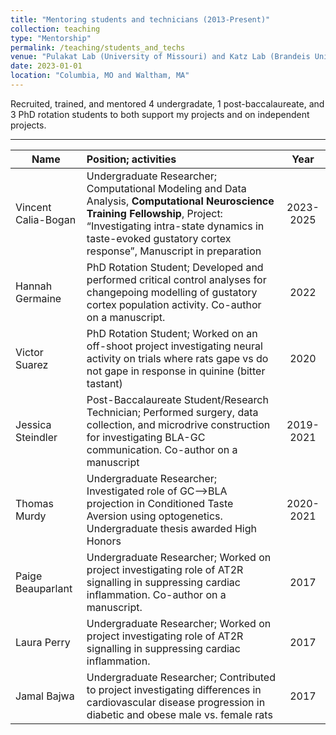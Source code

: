 ```yaml
---
title: "Mentoring students and technicians (2013-Present)"
collection: teaching
type: "Mentorship"
permalink: /teaching/students_and_techs
venue: "Pulakat Lab (University of Missouri) and Katz Lab (Brandeis University)"
date: 2023-01-01
location: "Columbia, MO and Waltham, MA"
---
```


Recruited, trained, and mentored 4 undergradate, 1 post-baccalaureate, and 3 PhD rotation students to both support my projects and on independent projects.

---

| Name          | Position; activities | Year  |
| ------------- |:---------------------|:-----:|
| Vincent Calia-Bogan| Undergraduate Researcher; Computational Modeling and Data Analysis, **Computational Neuroscience Training Fellowship**, Project: “Investigating intra-state dynamics in taste-evoked gustatory cortex response”, Manuscript in preparation| 2023-2025|
| Hannah Germaine  | PhD Rotation Student; Developed and performed critical control analyses for changepoing modelling of gustatory cortex population activity. Co-author on a manuscript. | 2022 |
| Victor Suarez| PhD Rotation Student; Worked on an off-shoot project investigating neural activity on trials where rats gape vs do not gape in response in quinine (bitter tastant) |2020 |
| Jessica Steindler | Post-Baccalaureate Student/Research Technician; Performed surgery, data collection, and microdrive construction for investigating BLA-GC communication. Co-author on a manuscript | 2019-2021 |
| Thomas Murdy | Undergraduate Researcher; Investigated role of GC-->BLA projection in Conditioned Taste Aversion using optogenetics. Undergraduate thesis awarded High Honors|   2020-2021 |
| Paige Beauparlant | Undergraduate Researcher; Worked on project investigating role of AT2R signalling in suppressing cardiac inflammation. Co-author on a manuscript.|   2017 |
| Laura Perry | Undergraduate Researcher; Worked on project investigating role of AT2R signalling in suppressing cardiac inflammation.| 2017 |
| Jamal Bajwa | Undergraduate Researcher; Contributed to project investigating differences in cardiovascular disease progression in diabetic and obese male vs. female rats| 2017 |
